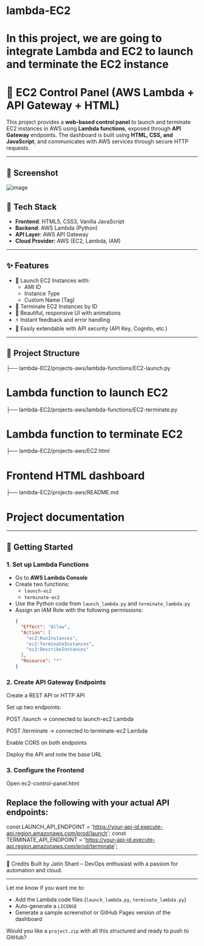 # lambda-EC2
# In this project, we are going to integrate Lambda and EC2 to launch and terminate the EC2 instance
# 🚀 EC2 Control Panel (AWS Lambda + API Gateway + HTML)

This project provides a **web-based control panel** to launch and terminate EC2 instances in AWS using **Lambda functions**, exposed through **API Gateway** endpoints. The dashboard is built using **HTML, CSS, and JavaScript**, and communicates with AWS services through secure HTTP requests.

---

## 📸 Screenshot

![image](https://github.com/user-attachments/assets/da31da01-966b-4360-b81e-cfebd435c81b)


## 🧰 Tech Stack

- **Frontend**: HTML5, CSS3, Vanilla JavaScript
- **Backend**: AWS Lambda (Python)
- **API Layer**: AWS API Gateway
- **Cloud Provider**: AWS (EC2, Lambda, IAM)

---

## ✨ Features

- 🚀 Launch EC2 Instances with:
  - AMI ID
  - Instance Type
  - Custom Name (Tag)
- 🛑 Terminate EC2 Instances by ID
- 🎨 Beautiful, responsive UI with animations
- ⚡ Instant feedback and error handling
- 🔐 Easily extendable with API security (API Key, Cognito, etc.)

---

## 📁 Project Structure
├── lambda-EC2/projects-aws/lambda-functions/EC2-launch.py  
# Lambda function to launch EC2

├── lambda-EC2/projects-aws/lambda-functions/EC2-terminate.py  
# Lambda function to terminate EC2

├── lambda-EC2/projects-aws/EC2.html  
# Frontend HTML dashboard

├── lambda-EC2/projects-aws/README.md  
# Project documentation

---

## 🚀 Getting Started

### 1. Set up Lambda Functions

- Go to **AWS Lambda Console**
- Create two functions:
  - `launch-ec2`
  - `terminate-ec2`
- Use the Python code from `launch_lambda.py` and `terminate_lambda.py`
- Assign an IAM Role with the following permissions:
  ```json
  {
    "Effect": "Allow",
    "Action": [
      "ec2:RunInstances",
      "ec2:TerminateInstances",
      "ec2:DescribeInstances"
    ],
    "Resource": "*"
  }
  
### 2. Create API Gateway Endpoints
Create a REST API or HTTP API

Set up two endpoints:

POST /launch → connected to launch-ec2 Lambda

POST /terminate → connected to terminate-ec2 Lambda

Enable CORS on both endpoints

Deploy the API and note the base URL

### 3. Configure the Frontend
Open ec2-control-panel.html

Replace the following with your actual API endpoints:
---
const LAUNCH_API_ENDPOINT = 'https://your-api-id.execute-api.region.amazonaws.com/prod/launch';
const TERMINATE_API_ENDPOINT = 'https://your-api-id.execute-api.region.amazonaws.com/prod/terminate';

---
🙌 Credits
Built by Jatin Shant – DevOps enthusiast with a passion for automation and cloud.

---

Let me know if you want me to:
- Add the Lambda code files (`launch_lambda.py`, `terminate_lambda.py`)
- Auto-generate a `LICENSE`
- Generate a sample screenshot or GitHub Pages version of the dashboard

Would you like a `project.zip` with all this structured and ready to push to GitHub?


